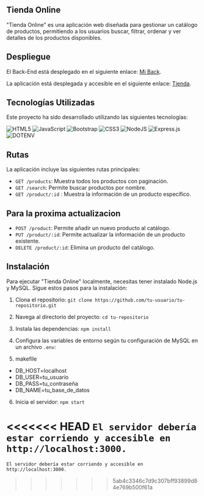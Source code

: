 

## Tienda Online
"Tienda Online" es una aplicación web diseñada para gestionar un catálogo de productos, permitiendo a los usuarios buscar, filtrar, ordenar y ver detalles de los productos disponibles.

## Despliegue

El Back-End está desplegado en el siguiente enlace: [Mi Back](https://tienda-online-ksl6.onrender.com).

La aplicación está desplegada y accesible en el siguiente enlace: [Tienda](https://ptecnicatonline.netlify.app/).


## Tecnologías Utilizadas
Este proyecto ha sido desarrollado utilizando las siguientes tecnologías:

![HTML5](https://img.shields.io/badge/html5-%23E34F26.svg?style=for-the-badge&logo=html5&logoColor=white) ![JavaScript](https://img.shields.io/badge/javascript-%23323330.svg?style=for-the-badge&logo=javascript&logoColor=%23F7DF1E) ![Bootstrap](https://img.shields.io/badge/bootstrap-%238511FA.svg?style=for-the-badge&logo=bootstrap&logoColor=white) ![CSS3](https://img.shields.io/badge/css3-%231572B6.svg?style=for-the-badge&logo=css3&logoColor=white) ![NodeJS](https://img.shields.io/badge/node.js-6DA55F?style=for-the-badge&logo=node.js&logoColor=white) ![Express.js](https://img.shields.io/badge/express.js-%23404d59.svg?style=for-the-badge&logo=express&logoColor=%2361DAFB)![DOTENV](https://img.shields.io/badge/dotenv-0000?style=for-the-badge&logo=dotenv&logoColor=fff&color=b0a321) 

## Rutas
La aplicación incluye las siguientes rutas principales:

- `GET /products`: Muestra todos los productos con paginación.
- `GET /search`: Permite buscar productos por nombre.
- `GET /product/:id` : Muestra la información de un producto específico.

## Para la proxima actualizacion
- `POST /product`: Permite añadir un nuevo producto al catálogo.
- `PUT /product/:id`: Permite actualizar la información de un producto existente.
- `DELETE /product/:id`: Elimina un producto del catálogo.

## Instalación
Para ejecutar "Tienda Online" localmente, necesitas tener instalado Node.js y MySQL. Sigue estos pasos para la instalación:

1. Clona el repositorio:
    `git clone https://github.com/tu-usuario/tu-repositorio.git`

2. Navega al directorio del proyecto:
    `cd tu-repositorio`

3. Instala las dependencias:
    `npm install`

4. Configura las variables de entorno según tu configuración de MySQL en un archivo
    `.env`:

5. makefile

- DB_HOST=localhost
- DB_USER=tu_usuario
- DB_PASS=tu_contraseña
- DB_NAME=tu_base_de_datos

6. Inicia el servidor:
`npm start`

<<<<<<< HEAD
`El servidor debería estar corriendo y accesible en http://localhost:3000.`
=======
`El servidor debería estar corriendo y accesible en http://localhost:3000.`
>>>>>>> 5ab4c3346c7d9c307bff93899d84e769b500f61a
